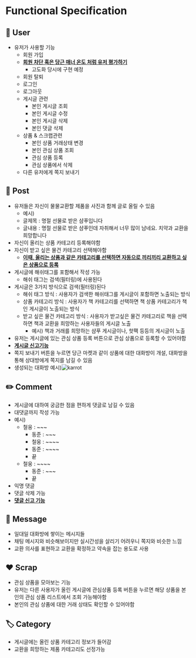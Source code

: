 # Functional Specification

## 👤 User
* 유저가 사용할 기능
  * 회원 가입
  * **<u>회원 차단 혹은 당근 매너 온도 처럼 유저 평가하기</u>**
    * 고도화 당시에 구현 예정
  * 회원 탈퇴
  * 로그인
  * 로그아웃
  * 게시글 관련
    * 본인 게시글 조회
    * 본인 게시글 수정
    * 본인 게시글 삭제
    * 본인 댓글 삭제
  * 상품 & 스크랩관련
    * 본인 상품 거래상태 변경
    * 본인 관심 상품 조회
    * 관심 상품 등록
    * 관심 상품에서 삭제
  * 다른 유저에게 쪽지 보내기


## 📃 Post
* 유저들은 자신이 물물교환할 제품을 사진과 함께 글로 올릴 수 있음
  * 예시)
  * 글제목 : 명절 선물로 받은 샴푸입니다
  * 글내용 : 명절 선물로 받은 샴푸인데 자취해서 너무 많이 남네요. 치약과 교환을 희망합니다
* 자신이 올리는 상품 카테고리 등록해야함
* 자신이 받고 싶은 물건 카테고리 선택해야함
  * **<u>이때, 올리는 상품과 같은 카테고리를 선택하면 자동으로 끼리끼리 교환하고 싶은 상품으로 등록</u>**
* 게시글에 해쉬태그를 포함해서 작성 가능
  * 해쉬 태그는 검색(필터링)에 사용된다
* 게시글은 3가지 방식으로 검색(필터링)된다
  * 해쉬 태그 방식 : 사용자가 검색한 해쉬태그를 게시글이 포함하면 노출되는 방식
  * 상품 카테고리 방식 : 사용자가 책 카테고리를 선택하면 책 상품 카테고리가 책인 게시글이 노출되는 방식
  * 받고 싶은 물건 카테고리 방식 : 사용자가 받고싶은 물건 카테고리로 책을 선택하면 책과 교환을 희망하는 사용자들의 게시글 노출
    * 예시) 책과 거래를 희망하는 샴푸 게시글이나, 핫팩 등등의 게시글이 노출
* 유저는 게시글에 있는 관심 상품 등록 버튼으로 관심 상품으로 등록할 수 있어야함
* **<u>게시글 신고기능</u>**
* 쪽지 보내기 버튼을 누르면 당근 마켓과 같이 상품에 대한 대화방이 개설, 대화방을 통해 상대방에게 쪽지를 남길 수 있음
* 생성되는 대화방 예시)![karrot](https://user-images.githubusercontent.com/95599193/206489838-36ac9237-b0f3-41b1-81ae-238de714e2a3.jpeg)

## ✏️ Comment
* 게시글에 대하여 궁금한 점을 편하게 댓글로 남길 수 있음
* 대댓글까지 작성 가능
* 예시)
  * 철웅 : ~~~
    * 동준 : ~~~
    * 철웅 : ~~~~
    * 동준 : ~~~~
    * 끝
  * 철웅 : ~~~~
    * 동준 : ~~~
    * 끝
* 익명 댓글
* 댓글 삭제 가능
* **<u>댓글 신고 기능</u>**

## 📨 Message
* 일대일 대화방에 쌓이는 메시지들
* 채팅 메시지와 비슷해보이지만 실시간성을 살리기 어려우니 쪽지와 비슷한 느낌
* 교환 의사를 표현하고 교환을 확정하고 약속을 잡는 용도로 사용

## ❤️ Scrap
* 관심 상품을 모아보는 기능
* 유저는 다른 사용자가 올린 게시글에 관심상품 등록 버튼을 누르면 해당 상품을 본인의 관심 상품 리스트에서 조회 가능해야함
* 본인의 관심 상품에 대한 거래 상태도 확인할 수 있어야함

## 🏷️ Category
* 게시글에는 올린 상품 카테고리 정보가 들어감
* 교환을 희망하는 제품 카테고리도 선정가능



